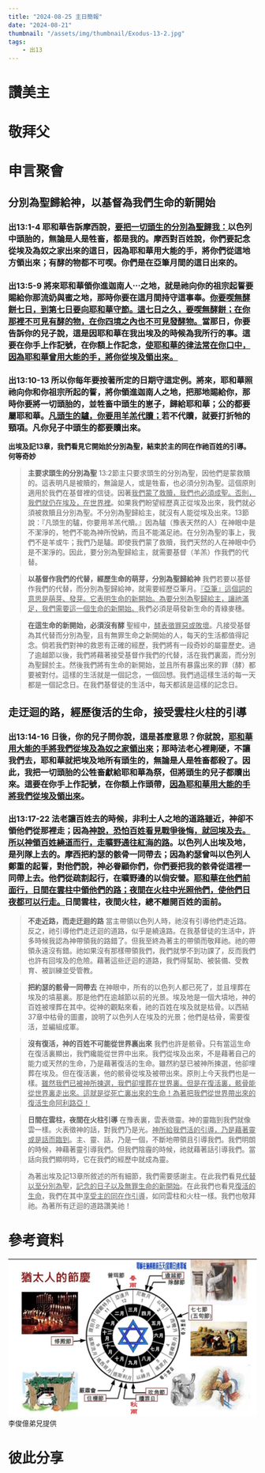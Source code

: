 ```yaml
---
title: "2024-08-25 主日簡報"
date: "2024-08-21"
thumbnail: "/assets/img/thumbnail/Exodus-13-2.jpg"
tags:
    - 出13
---
```


# 讚美主

# 敬拜父

# 申言聚會

## 分別為聖歸給神，以基督為我們生命的新開始

### 出13:1-4 耶和華告訴摩西說，<u><u><u>要把</u></u></u><u><u><u>一切頭生的</u></u></u><u><u><u>分別</u></u></u><u><u><u>為聖歸我</u></u></u><u><u><u>：</u></u></u>以色列中頭胎的，無論是人是牲畜，都是我的。摩西對百姓說，你們要記念從埃及為奴之家出來的這日，因為耶和華用大能的手，將你們從這地方領出來；有酵的物都不可喫。你們是在亞筆月間的這日出來的。

### 出13:5-9 將來耶和華領你進迦南人⋯之地，就是祂向你的祖宗起誓要賜給你那流奶與蜜之地，那時你要在這月間持守這事奉。<u><u><u>你要喫無酵餅七日，到第七日要向耶和華守節。這七日之久，要喫無酵餅；在你那</u></u></u><u><u><u>裡</u></u></u><u><u><u>不可見有酵的物，在你四境之內也不可見發酵物。</u></u></u>當那日，你要告訴你的兒子說，這是因耶和華在我出埃及的時候為我所行的事。這要在你手上作記號，在你額上作記念，<u><u><u>使耶和華的律法常在你口中，因為耶和華曾用大能的手，將你從埃及領出來。</u></u></u>

### 出13:10-13 所以你每年要按著所定的日期守這定例。將來，耶和華照祂向你和你祖宗所起的誓，將你領進迦南人之地，把那地賜給你，那時你要將一切頭胎的，並牲畜中頭生的崽子，歸給耶和華；公的都要屬耶和華。<u><u><u>凡頭生的驢，你要用羊羔代贖；</u></u></u>若不代贖，就要打折牠的頸項。凡你兒子中頭生的都要贖出來。

**出埃及記13章，我們看見它開始於分別為聖，結束於主的同在作祂百姓的引導。何等奇妙**

> **主要求頭生的分別為聖**  13:2節主只要求頭生的分別為聖，因他們是蒙救贖的。這表明凡是被贖的，無論是人，或是牲畜，也必須分別為聖。這個原則適用於我們在基督裡的信徒。因著<u><u><u>我們蒙了救贖，我們也必須成聖。否則，我們就仍在埃及，在世界裡</u></u></u>。如果我們盼望經歷真正從埃及出來，我們就必須被救贖且分別為聖。不分別為聖歸給主，就沒有人能從埃及出來。13節說：『凡頭生的驢，你要用羊羔代贖。』因為驢（豫表天然的人）在神眼中是不潔淨的，牠們不能為神所悅納，而且不能滿足祂。在分別為聖的事上，我們不是羊或牛；我們乃是驢。即使我們蒙了救贖，我們天然的人在神眼中仍是不潔淨的。因此，要分別為聖歸給主，就需要基督（羊羔）作我們的代替。

> **以基督作我們的代替，經歷生命的萌芽，分別為聖歸給神**  我們若要以基督作我們的代替，而分別為聖歸給神，就需要經歷亞筆月。<u><u><u>『亞筆』這個詞的意思是萌芽、發芽。它表明生命的新開始。為要分別為聖歸給主，讓祂滿足，我們需要這一個生命的新開始。</u></u></u>我們必須是萌發新生命的青綠麥穗。

> **在這生命的新開始，必須沒有酵**  聖經中，<u><u><u>酵表徵罪惡或敗壞</u></u></u>。凡接受基督為其代替而分別為聖，且有無罪生命之新開始的人，每天的生活都值得記念。倘若我們對神的救恩有正確的經歷，我們將有一段奇妙的屬靈歷史。過了逾越節以後，我們將藉著接受基督作我們的代替，活在我們裏面，而分別為聖歸於主。然後我們將有生命的新開始，並且所有暴露出來的罪（酵）都要被對付。這樣的生活就是一個記念，一個回想。我們過這樣生活的每一天都是一個記念日。在我們基督徒的生活中，每天都該是這樣的記念日。

## 走迂迴的路，經歷復活的生命，接受雲柱火柱的引導

### 出13:14-16  日後，你的兒子問你說，這是甚麼意思？你就說，<u><u><u>耶和華用大能的手將我們從埃及為奴之家領出來</u></u></u>；那時法老心裡剛硬，不讓我們去，耶和華就把埃及地所有頭生的，無論是人是牲畜都殺了。因此，我把一切頭胎的公牲畜獻給耶和華為祭，但將頭生的兒子都贖出來。這要在你手上作記號，在你額上作頭帶，<u><u><u>因為耶和華用大能的手將我們從埃及領出來</u></u></u>。

### 出13:17-22  法老讓百姓去的時候，非利士人之地的道路雖近，神卻不領他們從那裡走；因為<u><u><u>神說，恐怕百姓看見戰爭後悔，就回埃及去。所以神領百姓繞道而行，走曠野通往紅海的路</u></u></u>。以色列人出埃及地，是列隊上去的。摩西把約瑟的骸骨一同帶去；因為約瑟曾叫以色列人鄭重的起誓，對他們說，神必眷顧你們，你們要把我的骸骨從這裡一同帶上去。他們從疏割起行，在曠野邊的以倘安營。<u><u><u>耶和華在他們前面行，日間在雲柱中領他們的路；夜間在火柱中光照他們，使他們日夜都可以行走。</u></u></u>日間雲柱，夜間火柱，總不離開百姓的面前。

> **不走近路，而走迂迴的路**  當主帶領以色列人時，祂沒有引導他們走近路。反之，祂引導他們走迂迴的道路，似乎是繞遠路。在我基督徒的生活中，許多時候我認為神帶領我的路錯了。但我至終為著主的帶領而敬拜祂。祂的帶領永遠沒有錯。祂如果沒有那樣帶領我們，我們就學不到功課了，反而我們也許有回埃及的危險。藉著這些迂迴的道路，我們得幫助、被裝備、受教育、被訓練並受管教。

> **把約瑟的骸骨一同帶去**  在神眼中，所有的以色列人都已死了，並且埋葬在埃及的墳墓裏。那是他們在逾越節以前的光景。埃及地是一個大墳地，神的百姓被埋葬在其中。從神的觀點來看，祂的百姓在埃及就是枯骨。以西結37章中枯骨的圖畫，說明了以色列人在埃及的光景；他們是枯骨，需要復活，並編組成軍。

> **沒有復活，神的百姓不可能從世界裏出來**  我們也許是骸骨。只有當這生命在復活裏顯出，我們纔能從世界中出來。我們從埃及出來，不是藉著自己的能力或天然的生命，乃是藉著復活的生命。雖然約瑟已被神所揀選，他卻埋葬在埃及。但在復活裏，他的骸骨從埃及被帶出來。原則上今天我們也是一樣。<u><u><u>雖然我們已被神所揀選，我們卻埋葬在世界裏。但是在復活裏，骸骨能從世界裏走出來。這就是從死亡裏出來的生命！為著把我們從世界帶出來的復活生命阿利路亞！</u></u></u>

> **日間在雲柱，夜間在火柱引導**  在豫表裏，雲表徵靈。神的靈臨到我們就像雲一樣。火表徵神的話，對我們乃是光。<u><u><u>神所給我們活的引導，乃是藉著靈或是話而臨到</u></u></u>。主、靈、話，乃是一個，不斷地帶領且引導我們。我們明朗的時候，神藉著靈引導我們。但我們陰霾的時候，祂就藉著話引導我們。當話向我們顯明時，它在我們的經歷中就成為靈。

> 為著出埃及記13章所敘述的所有細節，我們需要感謝主。在此我們看見<u><u><u>代替以至分別為聖</u></u></u>，<u><u><u>記念的日子以及無罪生命的新開始</u></u></u>。在此我們也看見<u><u><u>復活的生命</u></u></u>，我們在其中<u><u><u>享受主的同在作引導</u></u></u>，如同雲柱和火柱一樣。我們也敬拜祂。為著所有迂迴的道路讚美祂！

# 參考資料

![猶太人的節慶](/assets/img/Jewish_Festivals.jpg "猶太人的節慶")
李俊億弟兄提供

# 彼此分享